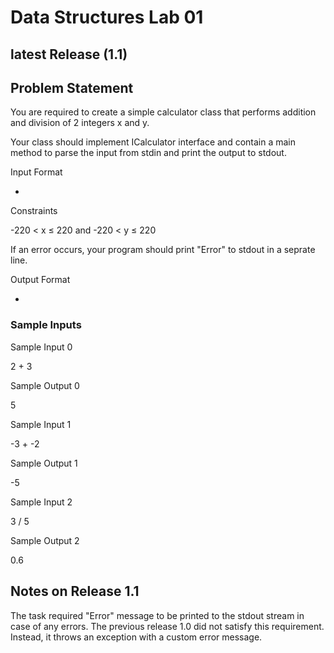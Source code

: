 # Data Structures Lab 01

## latest Release **(1.1)**

## Problem Statement

You are required to create a simple calculator class that performs addition and division of 2 integers x and y.

Your class should implement ICalculator interface and contain a main method to parse the input from stdin and print the output to stdout.

Input Format

-

Constraints

-220 < x ≤ 220 and -220 < y ≤ 220

If an error occurs, your program should print "Error" to stdout in a seprate line.

Output Format

-

### Sample Inputs

Sample Input 0

2 + 3

Sample Output 0

5

Sample Input 1

-3 + -2

Sample Output 1

-5

Sample Input 2

3 / 5

Sample Output 2

0.6

## Notes on Release 1.1

The task required "Error" message to be printed to the stdout stream in case of any errors.  The previous release 1.0 did not satisfy this requirement.  Instead, it throws an exception with a custom error message.
